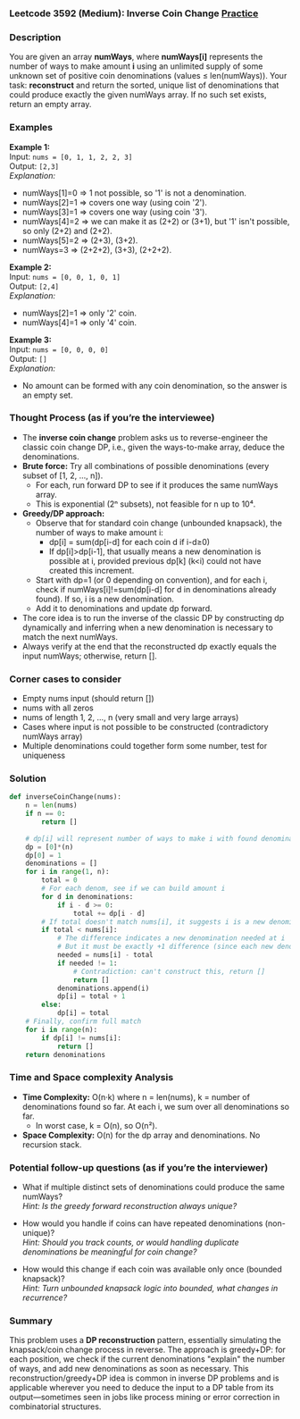 ### Leetcode 3592 (Medium): Inverse Coin Change [Practice](https://leetcode.com/problems/inverse-coin-change)

### Description  
You are given an array **numWays**, where **numWays[i]** represents the number of ways to make amount **i** using an unlimited supply of some unknown set of positive coin denominations (values ≤ len(numWays)). Your task: **reconstruct** and return the sorted, unique list of denominations that could produce exactly the given numWays array. If no such set exists, return an empty array.

### Examples  

**Example 1:**  
Input: `nums = [0, 1, 1, 2, 2, 3]`  
Output: `[2,3]`  
*Explanation:*
- numWays[1]=0 ⇒ 1 not possible, so '1' is not a denomination.
- numWays[2]=1 ⇒ covers one way (using coin '2').
- numWays[3]=1 ⇒ covers one way (using coin '3').
- numWays[4]=2 ⇒ we can make it as (2+2) or (3+1), but '1' isn't possible, so only (2+2) and (2+2).
- numWays[5]=2 ⇒ (2+3), (3+2).
- numWays=3 ⇒ (2+2+2), (3+3), (2+2+2).

**Example 2:**  
Input: `nums = [0, 0, 1, 0, 1]`  
Output: `[2,4]`  
*Explanation:*
- numWays[2]=1 ⇒ only '2' coin.
- numWays[4]=1 ⇒ only '4' coin.

**Example 3:**  
Input: `nums = [0, 0, 0, 0]`  
Output: `[]`  
*Explanation:*
- No amount can be formed with any coin denomination, so the answer is an empty set.

### Thought Process (as if you’re the interviewee)  

- The **inverse coin change** problem asks us to reverse-engineer the classic coin change DP, i.e., given the ways-to-make array, deduce the denominations.
- **Brute force:** Try all combinations of possible denominations (every subset of [1, 2, ..., n]).
  - For each, run forward DP to see if it produces the same numWays array.
  - This is exponential (2ⁿ subsets), not feasible for n up to 10⁴.
- **Greedy/DP approach:**  
  - Observe that for standard coin change (unbounded knapsack), the number of ways to make amount i:
    - dp[i] = sum(dp[i-d] for each coin d if i-d≥0)
    - If dp[i]>dp[i-1], that usually means a new denomination is possible at i, provided previous dp[k] (k<i) could not have created this increment.
  - Start with dp=1 (or 0 depending on convention), and for each i, check if numWays[i]!=sum(dp[i-d] for d in denominations already found). If so, i is a new denomination.
  - Add it to denominations and update dp forward.
- The core idea is to run the inverse of the classic DP by constructing dp dynamically and inferring when a new denomination is necessary to match the next numWays.
- Always verify at the end that the reconstructed dp exactly equals the input numWays; otherwise, return [].

### Corner cases to consider  
- Empty nums input (should return [])
- nums with all zeros
- nums of length 1, 2, …, n (very small and very large arrays)
- Cases where input is not possible to be constructed (contradictory numWays array)
- Multiple denominations could together form some number, test for uniqueness

### Solution

```python
def inverseCoinChange(nums):
    n = len(nums)
    if n == 0:
        return []
    
    # dp[i] will represent number of ways to make i with found denominations
    dp = [0]*(n)
    dp[0] = 1
    denominations = []
    for i in range(1, n):
        total = 0
        # For each denom, see if we can build amount i
        for d in denominations:
            if i - d >= 0:
                total += dp[i - d]
        # If total doesn't match nums[i], it suggests i is a new denomination
        if total < nums[i]:
            # The difference indicates a new denomination needed at i
            # But it must be exactly +1 difference (since each new denom adds exactly one new way)
            needed = nums[i] - total
            if needed != 1:
                # Contradiction: can't construct this, return []
                return []
            denominations.append(i)
            dp[i] = total + 1
        else:
            dp[i] = total
    # Finally, confirm full match
    for i in range(n):
        if dp[i] != nums[i]:
            return []
    return denominations
```

### Time and Space complexity Analysis  

- **Time Complexity:** O(n·k) where n = len(nums), k = number of denominations found so far. At each i, we sum over all denominations so far.
    - In worst case, k = O(n), so O(n²).
- **Space Complexity:** O(n) for the dp array and denominations. No recursion stack.

### Potential follow-up questions (as if you’re the interviewer)  

- What if multiple distinct sets of denominations could produce the same numWays?  
  *Hint: Is the greedy forward reconstruction always unique?*

- How would you handle if coins can have repeated denominations (non-unique)?  
  *Hint: Should you track counts, or would handling duplicate denominations be meaningful for coin change?*

- How would this change if each coin was available only once (bounded knapsack)?  
  *Hint: Turn unbounded knapsack logic into bounded, what changes in recurrence?*

### Summary

This problem uses a **DP reconstruction** pattern, essentially simulating the knapsack/coin change process in reverse. The approach is greedy+DP: for each position, we check if the current denominations "explain" the number of ways, and add new denominations as soon as necessary. This reconstruction/greedy+DP idea is common in inverse DP problems and is applicable wherever you need to deduce the input to a DP table from its output—sometimes seen in jobs like process mining or error correction in combinatorial structures.